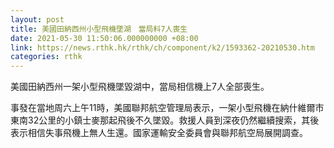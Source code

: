 ```yaml
---
layout: post
title: 美國田納西州小型飛機墜湖　當局料7人喪生
date: 2021-05-30 11:50:06.000000000 +08:00
link: https://news.rthk.hk/rthk/ch/component/k2/1593362-20210530.htm
categories: rthk
---
```


美國田納西州一架小型飛機墜毀湖中，當局相信機上7人全部喪生。

事發在當地周六上午11時，美國聯邦航空管理局表示，一架小型飛機在納什維爾市東南32公里的小鎮士麥那起飛後不久墜毀。救援人員到深夜仍然繼續搜索，其後表示相信失事飛機上無人生還。國家運輸安全委員會與聯邦航空局展開調查。
